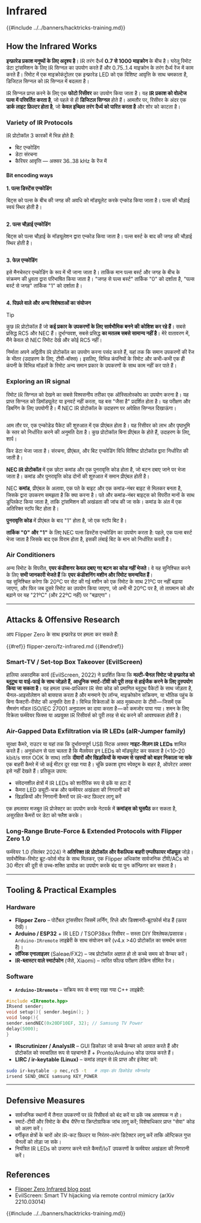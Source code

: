 # Infrared

{{#include ../../banners/hacktricks-training.md}}

## How the Infrared Works <a href="#how-the-infrared-port-works" id="how-the-infrared-port-works"></a>

**इन्फ्रारेड प्रकाश मनुष्यों के लिए अदृश्य है**। IR तरंग दैर्ध्य **0.7 से 1000 माइक्रोन** के बीच है। घरेलू रिमोट डेटा ट्रांसमिशन के लिए IR सिग्नल का उपयोग करते हैं और 0.75..1.4 माइक्रोन के तरंग दैर्ध्य रेंज में काम करते हैं। रिमोट में एक माइक्रोकंट्रोलर एक इन्फ्रारेड LED को एक विशिष्ट आवृत्ति के साथ चमकाता है, डिजिटल सिग्नल को IR सिग्नल में बदलता है।

IR सिग्नल प्राप्त करने के लिए एक **फोटो रिसीवर** का उपयोग किया जाता है। यह **IR प्रकाश को वोल्टेज पल्स में परिवर्तित करता है**, जो पहले से ही **डिजिटल सिग्नल** होते हैं। आमतौर पर, रिसीवर के अंदर एक **डार्क लाइट फ़िल्टर होता है**, जो **केवल इच्छित तरंग दैर्ध्य को पारित करता है** और शोर को काटता है।

### Variety of IR Protocols <a href="#variety-of-ir-protocols" id="variety-of-ir-protocols"></a>

IR प्रोटोकॉल 3 कारकों में भिन्न होते हैं:

- बिट एन्कोडिंग
- डेटा संरचना
- कैरियर आवृत्ति — अक्सर 36..38 kHz के रेंज में

#### Bit encoding ways <a href="#bit-encoding-ways" id="bit-encoding-ways"></a>

**1. पल्स डिस्टेंस एन्कोडिंग**

बिट्स को पल्स के बीच की जगह की अवधि को मॉड्यूलेट करके एन्कोड किया जाता है। पल्स की चौड़ाई स्वयं स्थिर होती है।

<figure><img src="../../images/image (295).png" alt=""><figcaption></figcaption></figure>

**2. पल्स चौड़ाई एन्कोडिंग**

बिट्स को पल्स चौड़ाई के मॉड्यूलेशन द्वारा एन्कोड किया जाता है। पल्स बर्स्ट के बाद की जगह की चौड़ाई स्थिर होती है।

<figure><img src="../../images/image (282).png" alt=""><figcaption></figcaption></figure>

**3. फेज़ एन्कोडिंग**

इसे मैनचेस्टर एन्कोडिंग के रूप में भी जाना जाता है। तार्किक मान पल्स बर्स्ट और जगह के बीच के संक्रमण की ध्रुवता द्वारा परिभाषित किया जाता है। "जगह से पल्स बर्स्ट" तार्किक "0" को दर्शाता है, "पल्स बर्स्ट से जगह" तार्किक "1" को दर्शाता है।

<figure><img src="../../images/image (634).png" alt=""><figcaption></figcaption></figure>

**4. पिछले वाले और अन्य विशेषताओं का संयोजन**

> [!TIP]
> कुछ IR प्रोटोकॉल हैं जो **कई प्रकार के उपकरणों के लिए सार्वभौमिक बनने की कोशिश कर रहे हैं**। सबसे प्रसिद्ध RC5 और NEC हैं। दुर्भाग्यवश, सबसे प्रसिद्ध **का मतलब सबसे सामान्य नहीं है**। मेरे वातावरण में, मैंने केवल दो NEC रिमोट देखे और कोई RC5 नहीं।
>
> निर्माता अपने अद्वितीय IR प्रोटोकॉल का उपयोग करना पसंद करते हैं, यहां तक कि समान उपकरणों की रेंज के भीतर (उदाहरण के लिए, टीवी-बॉक्स)। इसलिए, विभिन्न कंपनियों के रिमोट और कभी-कभी एक ही कंपनी के विभिन्न मॉडलों के रिमोट अन्य समान प्रकार के उपकरणों के साथ काम नहीं कर पाते हैं।

### Exploring an IR signal

रिमोट IR सिग्नल को देखने का सबसे विश्वसनीय तरीका एक ऑस्सिलोस्कोप का उपयोग करना है। यह प्राप्त सिग्नल को डिमॉड्यूलेट या इनवर्ट नहीं करता, यह बस "जैसा है" प्रदर्शित होता है। यह परीक्षण और डिबगिंग के लिए उपयोगी है। मैं NEC IR प्रोटोकॉल के उदाहरण पर अपेक्षित सिग्नल दिखाऊंगा।

<figure><img src="../../images/image (235).png" alt=""><figcaption></figcaption></figure>

आम तौर पर, एक एन्कोडेड पैकेट की शुरुआत में एक प्रीएंबल होता है। यह रिसीवर को लाभ और पृष्ठभूमि के स्तर को निर्धारित करने की अनुमति देता है। कुछ प्रोटोकॉल बिना प्रीएंबल के होते हैं, उदाहरण के लिए, शार्प।

फिर डेटा भेजा जाता है। संरचना, प्रीएंबल, और बिट एन्कोडिंग विधि विशिष्ट प्रोटोकॉल द्वारा निर्धारित की जाती है।

**NEC IR प्रोटोकॉल** में एक छोटा कमांड और एक पुनरावृत्ति कोड होता है, जो बटन दबाए जाने पर भेजा जाता है। कमांड और पुनरावृत्ति कोड दोनों की शुरुआत में समान प्रीएंबल होती है।

NEC **कमांड**, प्रीएंबल के अलावा, एक पते के बाइट और एक कमांड-नंबर बाइट से मिलकर बनता है, जिसके द्वारा उपकरण समझता है कि क्या करना है। पते और कमांड-नंबर बाइट्स को विपरीत मानों के साथ डुप्लिकेट किया जाता है, ताकि ट्रांसमिशन की अखंडता की जांच की जा सके। कमांड के अंत में एक अतिरिक्त स्टॉप बिट होता है।

**पुनरावृत्ति कोड** में प्रीएंबल के बाद "1" होता है, जो एक स्टॉप बिट है।

**तार्किक "0" और "1"** के लिए NEC पल्स डिस्टेंस एन्कोडिंग का उपयोग करता है: पहले, एक पल्स बर्स्ट भेजा जाता है जिसके बाद एक विराम होता है, इसकी लंबाई बिट के मान को निर्धारित करती है।

### Air Conditioners

अन्य रिमोट के विपरीत, **एयर कंडीशनर केवल दबाए गए बटन का कोड नहीं भेजते**। वे यह सुनिश्चित करने के लिए **सभी जानकारी भेजते हैं** कि **एयर कंडीशनिंग मशीन और रिमोट समन्वयित हैं**।\
यह सुनिश्चित करेगा कि 20ºC पर सेट की गई मशीन को एक रिमोट के साथ 21ºC पर नहीं बढ़ाया जाएगा, और फिर जब दूसरे रिमोट का उपयोग किया जाएगा, जो अभी भी 20ºC पर है, तो तापमान को और बढ़ाने पर यह "21ºC" (और 22ºC नहीं) पर "बढ़ाएगा"।

---

## Attacks & Offensive Research <a href="#attacks" id="attacks"></a>

आप Flipper Zero के साथ इन्फ्रारेड पर हमला कर सकते हैं:

{{#ref}}
flipper-zero/fz-infrared.md
{{#endref}}

### Smart-TV / Set-top Box Takeover (EvilScreen)

हालिया अकादमिक कार्य (EvilScreen, 2022) ने प्रदर्शित किया कि **मल्टी-चैनल रिमोट जो इन्फ्रारेड को ब्लूटूथ या वाई-फाई के साथ जोड़ते हैं, आधुनिक स्मार्ट-टीवी को पूरी तरह से हाईजैक करने के लिए दुरुपयोग किया जा सकता है**। यह हमला उच्च-प्राधिकार IR सेवा कोड को प्रमाणित ब्लूटूथ पैकेटों के साथ जोड़ता है, चैनल-आइसोलेशन को बायपास करता है और मनमाने ऐप लॉन्च, माइक्रोफोन सक्रियण, या भौतिक पहुंच के बिना फैक्टरी-रीसेट की अनुमति देता है। विभिन्न विक्रेताओं के आठ मुख्यधारा के टीवी — जिसमें एक सैमसंग मॉडल ISO/IEC 27001 अनुपालन का दावा करता है — को कमजोर पाया गया। शमन के लिए विक्रेता फर्मवेयर फिक्स या अप्रयुक्त IR रिसीवर्स को पूरी तरह से बंद करने की आवश्यकता होती है।

### Air-Gapped Data Exfiltration via IR LEDs (aIR-Jumper family)

सुरक्षा कैमरे, राउटर या यहां तक कि दुर्भावनापूर्ण USB स्टिक अक्सर **नाइट-विज़न IR LEDs** शामिल करते हैं। अनुसंधान से पता चलता है कि मैलवेयर इन LEDs को मॉड्यूलेट कर सकता है (<10–20 kbit/s सरल OOK के साथ) ताकि **दीवारों और खिड़कियों के माध्यम से रहस्यों को बाहर निकाला जा सके** एक बाहरी कैमरे में जो कई मीटर दूर रखा गया है। चूंकि प्रकाश दृश्य स्पेक्ट्रम के बाहर है, ऑपरेटर अक्सर इसे नहीं देखते हैं। प्रतिकूल उपाय:

* संवेदनशील क्षेत्रों में IR LEDs को शारीरिक रूप से ढकें या हटा दें
* कैमरा LED ड्यूटी-चक्र और फर्मवेयर अखंडता की निगरानी करें
* खिड़कियों और निगरानी कैमरों पर IR-कट फ़िल्टर लागू करें

एक हमलावर मजबूत IR प्रोजेक्टर का उपयोग करके नेटवर्क में **कमांड्स को घुसपैठ** कर सकता है, असुरक्षित कैमरों पर डेटा को फ्लैश करके।

### Long-Range Brute-Force & Extended Protocols with Flipper Zero 1.0

फर्मवेयर 1.0 (सितंबर 2024) ने **अतिरिक्त IR प्रोटोकॉल और वैकल्पिक बाहरी एम्प्लीफायर मॉड्यूल** जोड़े। सार्वभौमिक-रिमोट ब्रूट-फोर्स मोड के साथ मिलकर, एक Flipper अधिकांश सार्वजनिक टीवी/ACs को 30 मीटर की दूरी से उच्च-शक्ति डायोड का उपयोग करके बंद या पुनः कॉन्फ़िगर कर सकता है।

---

## Tooling & Practical Examples <a href="#tooling" id="tooling"></a>

### Hardware

* **Flipper Zero** – पोर्टेबल ट्रांससीवर जिसमें लर्निंग, रिप्ले और डिक्शनरी-ब्रूटफोर्स मोड हैं (ऊपर देखें)।
* **Arduino / ESP32** + IR LED / TSOP38xx रिसीवर – सस्ता DIY विश्लेषक/प्रसारक। `Arduino-IRremote` लाइब्रेरी के साथ संयोजन करें (v4.x >40 प्रोटोकॉल का समर्थन करता है)।
* **लॉजिक एनालाइज़र** (Saleae/FX2) – जब प्रोटोकॉल अज्ञात हो तो कच्चे समय को कैप्चर करें।
* **IR-ब्लास्टर वाले स्मार्टफोन** (जैसे, Xiaomi) – त्वरित फील्ड परीक्षण लेकिन सीमित रेंज।

### Software

* **`Arduino-IRremote`** – सक्रिय रूप से बनाए रखा गया C++ लाइब्रेरी:
```cpp
#include <IRremote.hpp>
IRsend sender;
void setup(){ sender.begin(); }
void loop(){
sender.sendNEC(0x20DF10EF, 32); // Samsung TV Power
delay(5000);
}
```
* **IRscrutinizer / AnalysIR** – GUI डिकोडर जो कच्चे कैप्चर को आयात करते हैं और प्रोटोकॉल को स्वचालित रूप से पहचानते हैं + Pronto/Arduino कोड उत्पन्न करते हैं।
* **LIRC / ir-keytable (Linux)** – कमांड लाइन से IR प्राप्त और इंजेक्ट करें:
```bash
sudo ir-keytable -p nec,rc5 -t   # लाइव-डंप डिकोडेड स्कैनकोड
irsend SEND_ONCE samsung KEY_POWER
```

---

## Defensive Measures <a href="#defense" id="defense"></a>

* सार्वजनिक स्थानों में तैनात उपकरणों पर IR रिसीवर्स को बंद करें या ढकें जब आवश्यक न हो।
* स्मार्ट-टीवी और रिमोट के बीच *पैरिंग* या क्रिप्टोग्राफिक जांच लागू करें; विशेषाधिकार प्राप्त "सेवा" कोड को अलग करें।
* वर्गीकृत क्षेत्रों के चारों ओर IR-कट फ़िल्टर या निरंतर-तरंग डिटेक्टर लागू करें ताकि ऑप्टिकल गुप्त चैनलों को तोड़ा जा सके।
* नियंत्रित IR LEDs को उजागर करने वाले कैमरों/IoT उपकरणों के फर्मवेयर अखंडता की निगरानी करें।

## References

- [Flipper Zero Infrared blog post](https://blog.flipperzero.one/infrared/)
- EvilScreen: Smart TV hijacking via remote control mimicry (arXiv 2210.03014)

{{#include ../../banners/hacktricks-training.md}}
